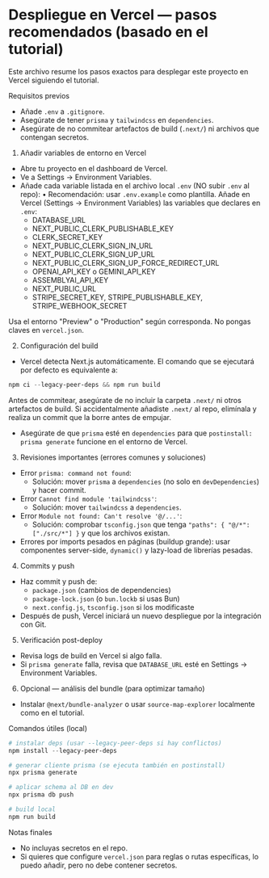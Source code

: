  # Despliegue en Vercel — pasos recomendados (basado en el tutorial)

 Este archivo resume los pasos exactos para desplegar este proyecto en Vercel siguiendo el tutorial.

 Requisitos previos

 - Añade `.env` a `.gitignore`.
 - Asegúrate de tener `prisma` y `tailwindcss` en `dependencies`.
 - Asegúrate de no commitear artefactos de build (`.next/`) ni archivos que contengan secretos.

 1) Añadir variables de entorno en Vercel

 - Abre tu proyecto en el dashboard de Vercel.
 - Ve a Settings -> Environment Variables.
 - Añade cada variable listada en el archivo local `.env` (NO subir `.env` al repo):
  • Recomendación: usar `.env.example` como plantilla. Añade en Vercel (Settings → Environment Variables) las variables que declares en `.env`:
    - DATABASE_URL
    - NEXT_PUBLIC_CLERK_PUBLISHABLE_KEY
    - CLERK_SECRET_KEY
    - NEXT_PUBLIC_CLERK_SIGN_IN_URL
    - NEXT_PUBLIC_CLERK_SIGN_UP_URL
    - NEXT_PUBLIC_CLERK_SIGN_UP_FORCE_REDIRECT_URL
    - OPENAI_API_KEY o GEMINI_API_KEY
    - ASSEMBLYAI_API_KEY
    - NEXT_PUBLIC_URL
    - STRIPE_SECRET_KEY, STRIPE_PUBLISHABLE_KEY, STRIPE_WEBHOOK_SECRET

 Usa el entorno "Preview" o "Production" según corresponda. No pongas claves en `vercel.json`.

 2) Configuración del build

 - Vercel detecta Next.js automáticamente. El comando que se ejecutará por defecto es equivalente a:

 ```powershell
 npm ci --legacy-peer-deps && npm run build
 ```

Antes de commitear, asegúrate de no incluir la carpeta `.next/` ni otros artefactos de build. Si accidentalmente añadiste `.next/` al repo, elimínala y realiza un commit que la borre antes de empujar.

 - Asegúrate de que `prisma` esté en `dependencies` para que `postinstall: prisma generate` funcione en el entorno de Vercel.

 3) Revisiones importantes (errores comunes y soluciones)

 - Error `prisma: command not found`:
   - Solución: mover `prisma` a `dependencies` (no solo en `devDependencies`) y hacer commit.
 - Error `Cannot find module 'tailwindcss'`:
   - Solución: mover `tailwindcss` a `dependencies`.
 - Error `Module not found: Can't resolve '@/...'`:
   - Solución: comprobar `tsconfig.json` que tenga `"paths": { "@/*": ["./src/*"] }` y que los archivos existan.
 - Errores por imports pesados en páginas (buildup grande): usar componentes server-side, `dynamic()` y lazy-load de librerías pesadas.

 4) Commits y push

 - Haz commit y push de:
   - `package.json` (cambios de dependencies)
   - `package-lock.json` (o `bun.lockb` si usas Bun)
   - `next.config.js`, `tsconfig.json` si los modificaste
 - Después de push, Vercel iniciará un nuevo despliegue por la integración con Git.

 5) Verificación post-deploy

 - Revisa logs de build en Vercel si algo falla.
 - Si `prisma generate` falla, revisa que `DATABASE_URL` esté en Settings -> Environment Variables.

 6) Opcional — análisis del bundle (para optimizar tamaño)

 - Instalar `@next/bundle-analyzer` o usar `source-map-explorer` localmente como en el tutorial.

 Comandos útiles (local)

 ```powershell
 # instalar deps (usar --legacy-peer-deps si hay conflictos)
 npm install --legacy-peer-deps

 # generar cliente prisma (se ejecuta también en postinstall)
 npx prisma generate

 # aplicar schema al DB en dev
 npx prisma db push

 # build local
 npm run build
 ```

 Notas finales

 - No incluyas secretos en el repo.
 - Si quieres que configure `vercel.json` para reglas o rutas específicas, lo puedo añadir, pero no debe contener secretos.

